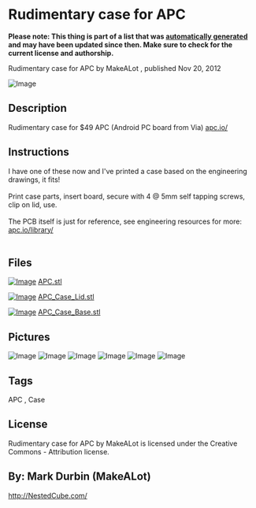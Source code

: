 Rudimentary case for APC
===============
**Please note: This thing is part of a list that was [automatically generated](https://github.com/carlosgs/export-things) and may have been updated since then. Make sure to check for the current license and authorship.**  

Rudimentary case for APC  by MakeALot , published Nov 20, 2012

![Image](img/apc_display_large.jpg)

Description
--------
Rudimentary case for $49 APC (Android PC board from Via) <a href="http://apc.io/" target="_blank" rel="nofollow">apc.io/</a>

Instructions
--------
I have one of these now and I've printed a case based on the engineering drawings, it fits!<br />
<br />
Print case parts, insert board, secure with 4 @ 5mm self tapping screws, clip on lid, use.<br />
<br />
The PCB itself is just for reference, see engineering resources for more: <a href="http://apc.io/library/" target="_blank" rel="nofollow">apc.io/library/</a><br />
<br />

Files
--------
[![Image](img/APC_preview_tinycard.jpg)](APC.stl)
 [ APC.stl](APC.stl)  

[![Image](img/APC_Case_Lid_preview_tinycard.jpg)](APC_Case_Lid.stl)
 [ APC_Case_Lid.stl](APC_Case_Lid.stl)  

[![Image](img/APC_Case_Base_preview_tinycard.jpg)](APC_Case_Base.stl)
 [ APC_Case_Base.stl](APC_Case_Base.stl)  



Pictures
--------
![Image](img/APC_Case_Lid_display_large.jpg)
![Image](img/Apc_019_display_large.jpg)
![Image](img/Apc_025_display_large.jpg)
![Image](img/Apc_024_display_large.jpg)
![Image](img/APC_Case_Base_display_large.jpg)
![Image](img/APC_display_large.jpg)


Tags
--------
APC , Case  

  

License
--------
Rudimentary case for APC by MakeALot is licensed under the Creative Commons - Attribution license.  



By: Mark Durbin (MakeALot)
--------
<http://NestedCube.com/>